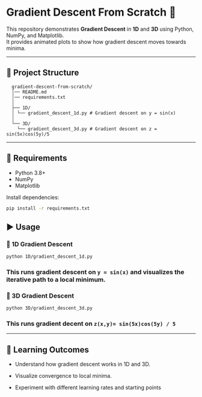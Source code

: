 # Gradient Descent From Scratch 🚀

This repository demonstrates **Gradient Descent** in **1D** and **3D** using Python, NumPy, and Matplotlib.  
It provides animated plots to show how gradient descent moves towards minima.

---

## 📂 Project Structure
```
  gradient-descent-from-scratch/
  │── README.md
  │── requirements.txt
  │
  ├── 1D/
  │ └── gradient_descent_1d.py # Gradient descent on y = sin(x)
  │
  └── 3D/
    └── gradient_descent_3d.py # Gradient descent on z = sin(5x)cos(5y)/5
```

---

## 🔧 Requirements

- Python 3.8+
- NumPy
- Matplotlib

Install dependencies:

```bash
pip install -r requirements.txt
```

## ▶️ Usage

### 🔹 1D Gradient Descent
```bash
python 1D/gradient_descent_1d.py
```
### This runs gradient descent on ```y = sin(x)``` and visualizes the iterative path to a local minimum.
### 🔹 3D Gradient Descent
```bash
python 3D/gradient_descent_3d.py
```
### This runs gradient decent on ```z(x,y)= sin(5x)cos(5y) / 5```
---
## 📘 Learning Outcomes

- Understand how gradient descent works in 1D and 3D.

- Visualize convergence to local minima.

- Experiment with different learning rates and starting points

